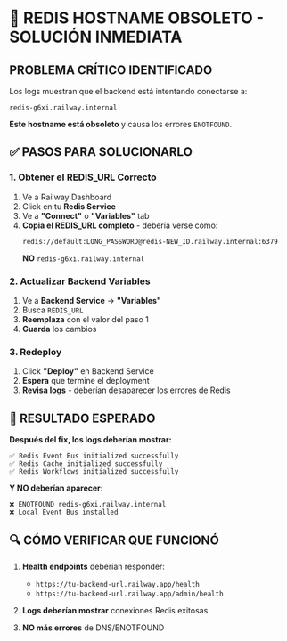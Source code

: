 # 🚨 REDIS HOSTNAME OBSOLETO - SOLUCIÓN INMEDIATA

## PROBLEMA CRÍTICO IDENTIFICADO

Los logs muestran que el backend está intentando conectarse a:
```
redis-g6xi.railway.internal
```

**Este hostname está obsoleto** y causa los errores `ENOTFOUND`.

## ✅ PASOS PARA SOLUCIONARLO

### 1. Obtener el REDIS_URL Correcto
1. Ve a Railway Dashboard
2. Click en tu **Redis Service**
3. Ve a **"Connect"** o **"Variables"** tab
4. **Copia el REDIS_URL completo** - debería verse como:
   ```
   redis://default:LONG_PASSWORD@redis-NEW_ID.railway.internal:6379
   ```
   **NO** `redis-g6xi.railway.internal`

### 2. Actualizar Backend Variables
1. Ve a **Backend Service** → **"Variables"**
2. Busca `REDIS_URL`
3. **Reemplaza** con el valor del paso 1
4. **Guarda** los cambios

### 3. Redeploy
1. Click **"Deploy"** en Backend Service
2. **Espera** que termine el deployment
3. **Revisa logs** - deberían desaparecer los errores de Redis

## 🎯 RESULTADO ESPERADO

**Después del fix, los logs deberían mostrar:**
```
✅ Redis Event Bus initialized successfully
✅ Redis Cache initialized successfully  
✅ Redis Workflows initialized successfully
```

**Y NO deberían aparecer:**
```
❌ ENOTFOUND redis-g6xi.railway.internal
❌ Local Event Bus installed
```

## 🔍 CÓMO VERIFICAR QUE FUNCIONÓ

1. **Health endpoints** deberían responder:
   - `https://tu-backend-url.railway.app/health`
   - `https://tu-backend-url.railway.app/admin/health`

2. **Logs deberían mostrar** conexiones Redis exitosas

3. **NO más errores** de DNS/ENOTFOUND
